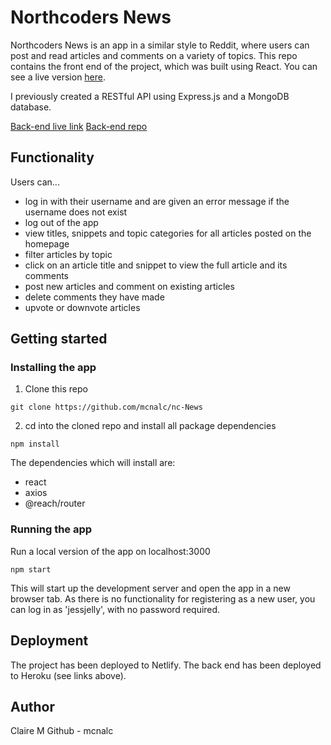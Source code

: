 # Northcoders News

Northcoders News is an app in a similar style to Reddit, where users can post and read articles and comments on a variety of topics. This repo contains the front end of the project, which was built using React. You can see a live version [here](https://mc-nc-news.netlify.com/).

I previously created a RESTful API using Express.js and a MongoDB database.

[Back-end live link](https://clairencnews.herokuapp.com/api)
[Back-end repo](https://github.com/mcnalc/BE2-northcoders-news)

## Functionality

Users can...

- log in with their username and are given an error message if the username does not exist
- log out of the app
- view titles, snippets and topic categories for all articles posted on the homepage
- filter articles by topic
- click on an article title and snippet to view the full article and its comments
- post new articles and comment on existing articles
- delete comments they have made
- upvote or downvote articles

## Getting started

### Installing the app

1. Clone this repo

```
git clone https://github.com/mcnalc/nc-News
```

2. cd into the cloned repo and install all package dependencies

```
npm install
```

The dependencies which will install are:

- react
- axios
- @reach/router

### Running the app

Run a local version of the app on localhost:3000

```
npm start
```

This will start up the development server and open the app in a new browser tab. As there is no functionality for registering as a new user, you can log in as 'jessjelly', with no password required.

## Deployment

The project has been deployed to Netlify. The back end has been deployed to Heroku (see links above).

## Author

Claire M
Github - mcnalc
